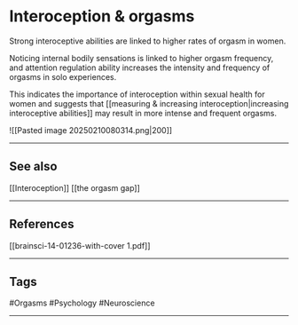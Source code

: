 # Interoception & orgasms

Strong interoceptive abilities are linked to higher rates of orgasm in women.

Noticing internal bodily sensations is linked to higher orgasm frequency, and attention regulation ability increases the intensity and frequency of orgasms in solo experiences.

This indicates the importance of interoception within sexual health for women and suggests that [[measuring & increasing interoception|increasing interoceptive abilities]] may result in more intense and frequent orgasms.

![[Pasted image 20250210080314.png|200]]

---
## See also

[[Interoception]]
[[the orgasm gap]]

---
## References

[[brainsci-14-01236-with-cover 1.pdf]]

---
## Tags

#Orgasms #Psychology #Neuroscience 

---

